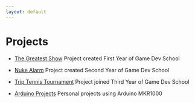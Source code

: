 ```yaml
---
layout: default
---
```


# Projects


* [The Greatest Show](https://github.com/a-pucci/The_Greatest_Show)
  Project created First Year of Game Dev School

* [Nuke Alarm](https://gitlab.com/Snogard/NukeAlarm)
  Project created Second Year of Game Dev School

* [Trip Tennis Tournament](https://gitlab.com/Calosi/triptennistournament)
  Project joined Third Year of Game Dev School

* [Arduino Projects](https://github.com/a-pucci/Arduino_Projects)
  Personal projects using Arduino MKR1000
